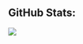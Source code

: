## GitHub Stats:

![](https://github-readme-stats.vercel.app/api/top-langs/?username=Karol-Dubas&theme=default&hide_border=false&include_all_commits=false&count_private=true&layout=compact)
